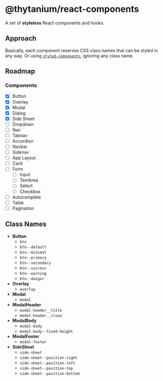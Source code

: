 # @thytanium/react-components

A set of **styleless** React components and hooks.

## Approach

Basically, each component reserves CSS class names that can be styled in any way.
Or using [`styled-components`](https://www.styled-components.com), ignoring any class name.

## Roadmap

### Components

- [x] Button
- [x] Overlay
- [x] Modal
- [x] Dialog
- [x] Side Sheet
- [ ] Dropdown
- [ ] Nav
- [ ] Tabnav
- [ ] Accordion
- [ ] Navbar
- [ ] Sidenav
- [ ] App Layout
- [ ] Card
- [ ] Form
  - [ ] Input
  - [ ] TextArea
  - [ ] Select
  - [ ] Checkbox
- [ ] Autocomplete
- [ ] Table
- [ ] Pagination

## Class Names

- **Button**
  - `btn`
  - `btn--default`
  - `btn--minimal`
  - `btn--primary`
  - `btn--secondary`
  - `btn--success`
  - `btn--warning`
  - `btn--danger`
- **Overlay**
  - `overlay`
- **Modal**
  - `modal`
- **ModalHeader**
  - `modal-header__title`
  - `modal-header__close`
- **ModalBody**
  - `modal-body`
  - `modal-body--fixed-height`
- **ModalFooter**
  - `modal-footer`
- **SideSheet**
  - `side-sheet`
  - `side-sheet--position-right`
  - `side-sheet--position-left`
  - `side-sheet--position-top`
  - `side-sheet--position-bottom`
